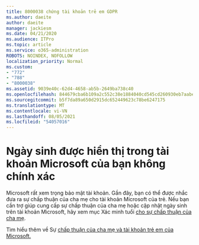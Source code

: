 ```yaml
---
title: 8000038 chứng tài khoản trẻ em GDPR
ms.author: daeite
author: daeite
manager: jackiesm
ms.date: 04/21/2020
ms.audience: ITPro
ms.topic: article
ms.service: o365-administration
ROBOTS: NOINDEX, NOFOLLOW
localization_priority: Normal
ms.custom:
- "772"
- "788"
- "8000038"
ms.assetid: 9039e40c-62d4-4658-ab5b-2649ba738c40
ms.openlocfilehash: 844679cba6b109a2c552c38e1884040cd545cd260930eb7aabed6ed0911c8a50
ms.sourcegitcommit: b5f7da89a650d2915dc652449623c78be6247175
ms.translationtype: MT
ms.contentlocale: vi-VN
ms.lasthandoff: 08/05/2021
ms.locfileid: "54057016"
---
```

# <a name="date-of-birth-displayed-in-your-microsoft-account-is-incorrect"></a>Ngày sinh được hiển thị trong tài khoản Microsoft của bạn không chính xác

Microsoft rất xem trọng bảo mật tài khoản. Gần đây, bạn có thể được nhắc đưa ra sự chấp thuận của cha mẹ cho tài khoản Microsoft của trẻ. Nếu bạn cần trợ giúp cung cấp sự chấp thuận của cha mẹ hoặc cập nhật ngày sinh trên tài khoản Microsoft, hãy xem mục Xác minh tuổi [cho sự chấp thuận của cha mẹ](https://go.microsoft.com/fwlink/p/?linkid=874364).
  
Tìm hiểu thêm về Sự [chấp thuận của cha mẹ và tài khoản trẻ em của Microsoft.](https://go.microsoft.com/fwlink/p/?linkid=874365)
  